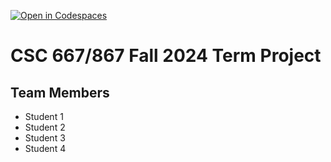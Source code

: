 [![Open in Codespaces](https://classroom.github.com/assets/launch-codespace-2972f46106e565e64193e422d61a12cf1da4916b45550586e14ef0a7c637dd04.svg)](https://classroom.github.com/open-in-codespaces?assignment_repo_id=16636292)
# CSC 667/867 Fall 2024 Term Project

## Team Members

- Student 1
- Student 2
- Student 3
- Student 4
